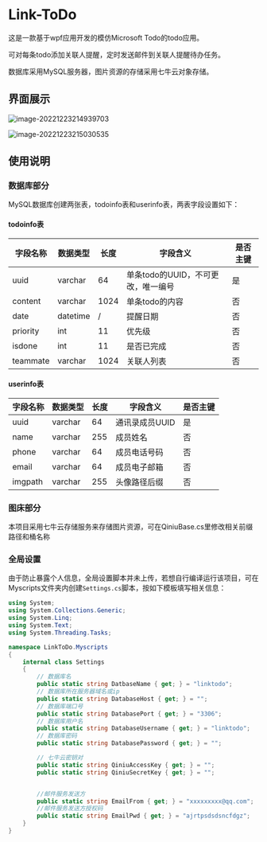 # Link-ToDo

这是一款基于wpf应用开发的模仿Microsoft Todo的todo应用。

可对每条todo添加关联人提醒，定时发送邮件到关联人提醒待办任务。

数据库采用MySQL服务器，图片资源的存储采用七牛云对象存储。

## 界面展示

![image-20221223214939703](http://src.star-tears.cn/img-bed/linktodo-202212232149764.png)

![image-20221223215030535](http://src.star-tears.cn/img-bed/linktodo-202212232150595.png)

## 使用说明

### 数据库部分

MySQL数据库创建两张表，todoinfo表和userinfo表，两表字段设置如下：

#### todoinfo表

| 字段名称 | 数据类型 | 长度 | 字段含义                           | 是否主键 |
| -------- | -------- | ---- | ---------------------------------- | -------- |
| uuid     | varchar  | 64   | 单条todo的UUID，不可更改，唯一编号 | 是       |
| content  | varchar  | 1024 | 单条todo的内容                     | 否       |
| date     | datetime | /    | 提醒日期                           | 否       |
| priority | int      | 11   | 优先级                             | 否       |
| isdone   | int      | 11   | 是否已完成                         | 否       |
| teammate | varchar  | 1024 | 关联人列表                         | 否       |

#### userinfo表

| 字段名称 | 数据类型 | 长度 | 字段含义       | 是否主键 |
| -------- | -------- | ---- | -------------- | -------- |
| uuid     | varchar  | 64   | 通讯录成员UUID | 是       |
| name     | varchar  | 255  | 成员姓名       | 否       |
| phone    | varchar  | 64   | 成员电话号码   | 否       |
| email    | varchar  | 64   | 成员电子邮箱   | 否       |
| imgpath  | varchar  | 255  | 头像路径后缀   | 否       |

### 图床部分

本项目采用七牛云存储服务来存储图片资源，可在QiniuBase.cs里修改相关前缀路径和桶名称

### 全局设置

由于防止暴露个人信息，全局设置脚本并未上传，若想自行编译运行该项目，可在Myscripts文件夹内创建`Settings.cs`脚本，按如下模板填写相关信息：

```c#
using System;
using System.Collections.Generic;
using System.Linq;
using System.Text;
using System.Threading.Tasks;

namespace LinkToDo.Myscripts
{
    internal class Settings
    {
        // 数据库名
        public static string DatbaseName { get; } = "linktodo";
        // 数据库所在服务器域名或ip
        public static string DatabaseHost { get; } = "";
        // 数据库端口号
        public static string DatabasePort { get; } = "3306";
        // 数据库用户名
        public static string DatabaseUsername { get; } = "linktodo";
        // 数据库密码
        public static string DatabasePassword { get; } = "";

        // 七牛云密钥对
        public static string QiniuAccessKey { get; } = "";
        public static string QiniuSecretKey { get; } = "";


        //邮件服务发送方
        public static string EmailFrom { get; } = "xxxxxxxxx@qq.com";
        //邮件服务发送方授权码
        public static string EmailPwd { get; } = "ajrtpsdsdsncfdgz";
    }
}

```

